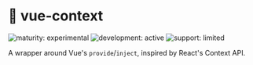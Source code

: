 # 💉 vue-context

![maturity: experimental](https://img.shields.io/badge/maturity-experimental-yellow) ![development: active](https://img.shields.io/badge/development-active-blue) ![support: limited](https://img.shields.io/badge/support-limited-yellow)

A wrapper around Vue's `provide`/`inject`, inspired by React's Context API.
